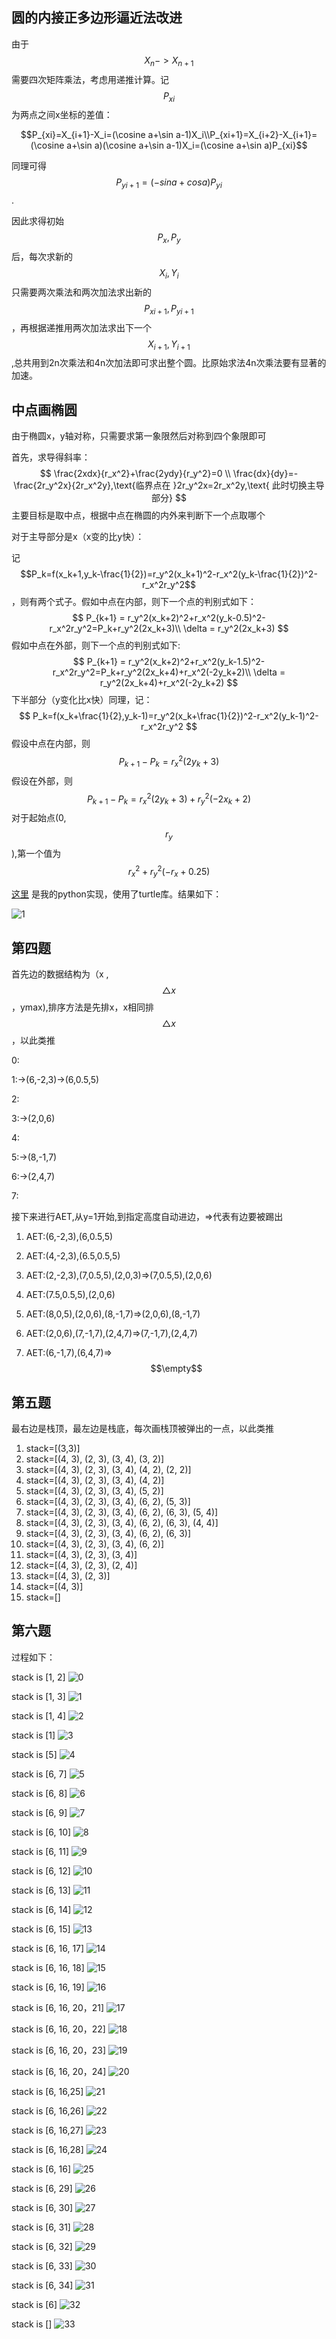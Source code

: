 ## 圆的内接正多边形逼近法改进

由于$$X_n->X_{n+1}$$需要四次矩阵乘法，考虑用递推计算。记$$P_{xi}$$为两点之间x坐标的差值：

$$P_{xi}=X_{i+1}-X_i=(\cosine a+\sin a-1)X_i\\P_{xi+1}=X_{i+2}-X_{i+1}=(\cosine a+\sin a)(\cosine a+\sin a-1)X_i=(\cosine a+\sin a)P_{xi}$$

同理可得$$P_{yi+1}=(-sina+cosa)P_{yi}$$.

因此求得初始$$P_x,P_y$$后，每次求新的$$X_i,Y_i$$只需要两次乘法和两次加法求出新的$$P_{xi+1},P_{yi+1}$$，再根据递推用两次加法求出下一个$$X_{i+1},Y_{i+1}$$,总共用到2n次乘法和4n次加法即可求出整个圆。比原始求法4n次乘法要有显著的加速。

## 中点画椭圆

由于椭圆x，y轴对称，只需要求第一象限然后对称到四个象限即可

首先，求导得斜率：
$$
\frac{2xdx}{r_x^2}+\frac{2ydy}{r_y^2}=0 \\
\frac{dx}{dy}=-\frac{2r_y^2x}{2r_x^2y},\text{临界点在  }2r_y^2x=2r_x^2y,\text{ 此时切换主导部分}
$$
主要目标是取中点，根据中点在椭圆的内外来判断下一个点取哪个

对于主导部分是x（x变的比y快）：

记$$P_k=f(x_k+1,y_k-\frac{1}{2})=r_y^2(x_k+1)^2-r_x^2(y_k-\frac{1}{2})^2-r_x^2r_y^2$$，则有两个式子。假如中点在内部，则下一个点的判别式如下：
$$
P_{k+1} = r_y^2(x_k+2)^2+r_x^2(y_k-0.5)^2-r_x^2r_y^2=P_k+r_y^2(2x_k+3)\\
\delta = r_y^2(2x_k+3)
$$
假如中点在外部，则下一个点的判别式如下:
$$
P_{k+1} = r_y^2(x_k+2)^2+r_x^2(y_k-1.5)^2-r_x^2r_y^2=P_k+r_y^2(2x_k+4)+r_x^2(-2y_k+2)\\
\delta = r_y^2(2x_k+4)+r_x^2(-2y_k+2)
$$
下半部分（y变化比x快）同理，记：
$$
P_k=f(x_k+\frac{1}{2},y_k-1)=r_y^2(x_k+\frac{1}{2})^2-r_x^2(y_k-1)^2-r_x^2r_y^2
$$
假设中点在内部，则
$$
P_{k+1}-P_k=r_x^2(2y_k+3)
$$
假设在外部，则
$$
P_{k+1}-P_k=r_x^2(2y_k+3)+r_y^2(-2x_k+2)
$$
对于起始点(0,$$r_y$$),第一个值为$$r_x^2+r_y^2(-r_x+0.25)$$

[这里](./中点椭圆.py) 是我的python实现，使用了turtle库。结果如下：

![1](./png/1.png)

## 第四题

首先边的数据结构为（x ,$$\triangle x$$ ，ymax),排序方法是先排x，x相同排$$\triangle x$$，以此类推

0:

1:->(6,-2,3)->(6,0.5,5)

2:

3:->(2,0,6)

4:

5:->(8,-1,7)

6:->(2,4,7)

7:

接下来进行AET,从y=1开始,到指定高度自动进边，=>代表有边要被踢出

1. AET:(6,-2,3),(6,0.5,5)

2. AET:(4,-2,3),(6.5,0.5,5)
3. AET:(2,-2,3),(7,0.5,5),(2,0,3)=>(7,0.5,5),(2,0,6)
4. AET:(7.5,0.5,5),(2,0,6)
5. AET:(8,0,5),(2,0,6),(8,-1,7)=>(2,0,6),(8,-1,7)
6. AET:(2,0,6),(7,-1,7),(2,4,7)=>(7,-1,7),(2,4,7)
7. AET:(6,-1,7),(6,4,7)=>$$\empty$$ 

## 第五题

最右边是栈顶，最左边是栈底，每次画栈顶被弹出的一点，以此类推

1. stack=[(3,3)]
2. stack=[(4, 3), (2, 3), (3, 4), (3, 2)]
3. stack=[(4, 3), (2, 3), (3, 4), (4, 2), (2, 2)]
4. stack=[(4, 3), (2, 3), (3, 4), (4, 2)]
5. stack=[(4, 3), (2, 3), (3, 4), (5, 2)]
6. stack=[(4, 3), (2, 3), (3, 4), (6, 2), (5, 3)]
7. stack=[(4, 3), (2, 3), (3, 4), (6, 2), (6, 3), (5, 4)]
8. stack=[(4, 3), (2, 3), (3, 4), (6, 2), (6, 3), (4, 4)]
9. stack=[(4, 3), (2, 3), (3, 4), (6, 2), (6, 3)]
10. stack=[(4, 3), (2, 3), (3, 4), (6, 2)]
11. stack=[(4, 3), (2, 3), (3, 4)]
12. stack=[(4, 3), (2, 3), (2, 4)]
13. stack=[(4, 3), (2, 3)]
14. stack=[(4, 3)]
15. stack=[]

## 第六题

过程如下：

stack is [1, 2]
![0](./png/Q6_img_0.png)

stack is [1, 3]
![1](./png/Q6_img_1.png)

stack is [1, 4]
![2](./png/Q6_img_2.png)

stack is [1]
![3](./png/Q6_img_3.png)

stack is [5]
![4](./png/Q6_img_4.png)

stack is [6, 7]
![5](./png/Q6_img_5.png)

stack is [6, 8]
![6](./png/Q6_img_6.png)

stack is [6, 9]
![7](./png/Q6_img_7.png)

stack is [6, 10]
![8](./png/Q6_img_8.png)

stack is [6, 11]
![9](./png/Q6_img_9.png)

stack is [6, 12]
![10](./png/Q6_img_10.png)

stack is [6, 13]
![11](./png/Q6_img_11.png)

stack is [6, 14]
![12](./png/Q6_img_12.png)

stack is [6, 15]
![13](./png/Q6_img_13.png)

stack is [6, 16, 17]
![14](./png/Q6_img_14.png)

stack is [6, 16, 18]
![15](./png/Q6_img_15.png)

stack is [6, 16, 19]
![16](./png/Q6_img_16.png)

stack is [6, 16, 20，21]
![17](./png/Q6_img_17.png)

stack is [6, 16, 20，22]
![18](./png/Q6_img_18.png)

stack is [6, 16, 20，23]
![19](./png/Q6_img_19.png)

stack is [6, 16, 20，24]
![20](./png/Q6_img_20.png)

stack is [6, 16,25]
![21](./png/Q6_img_21.png)

stack is [6, 16,26]
![22](./png/Q6_img_22.png)

stack is [6, 16,27]
![23](./png/Q6_img_23.png)

stack is [6, 16,28]
![24](./png/Q6_img_24.png)

stack is [6, 16]
![25](./png/Q6_img_25.png)

stack is [6, 29]
![26](./png/Q6_img_26.png)

stack is [6, 30]
![27](./png/Q6_img_27.png)

stack is [6, 31]
![28](./png/Q6_img_28.png)

stack is [6, 32]
![29](./png/Q6_img_29.png)

stack is [6, 33]
![30](./png/Q6_img_30.png)

stack is [6, 34]
![31](./png/Q6_img_31.png)

stack is [6]
![32](./png/Q6_img_32.png)

stack is []
![33](./png/Q6_img_33.png)

